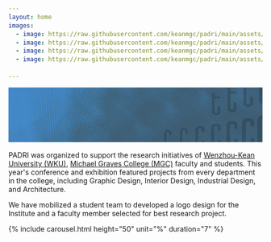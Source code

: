 ```yaml
---
layout: home
images:
  - image: https://raw.githubusercontent.com/keanmgc/padri/main/assets/IMG_20210522_104153.jpg
  - image: https://raw.githubusercontent.com/keanmgc/padri/main/assets/IMG_20210522_132429.jpg
  - image: https://raw.githubusercontent.com/keanmgc/padri/main/assets/IMG_20210522_135913.jpg
  - image: https://raw.githubusercontent.com/keanmgc/padri/main/assets/IMG_20210522_141619.jpg

---
```


![](assets/2021PADRIBackground-00a_.png)


 PADRI was organized to support the research initiatives of [Wenzhou-Kean University (WKU)](wku.edu.cn), [Michael Graves College (MGC)](http://design.wku.edu.cn/) faculty and students. This year's conference and exhibition featured projects from every department in the college, including Graphic Design, Interior Design, Industrial Design, and Architecture.

We have mobilized a student team to developed a logo design for the Institute and a faculty member selected for best research project.


{% include carousel.html height="50" unit="%" duration="7" %}
